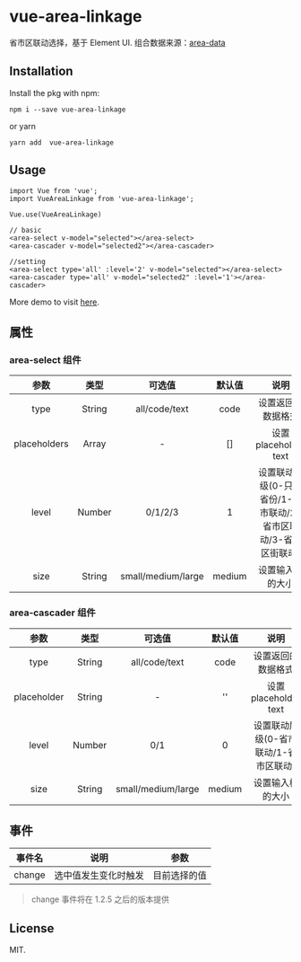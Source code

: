 # vue-area-linkage
省市区联动选择，基于 Element UI. 组合数据来源：[area-data](https://github.com/dwqs/area-data)

## Installation
Install the pkg with npm:
```
npm i --save vue-area-linkage
```
or yarn
```
yarn add  vue-area-linkage
```

## Usage
```
import Vue from 'vue';
import VueAreaLinkage from 'vue-area-linkage';

Vue.use(VueAreaLinkage)
```

```
// basic
<area-select v-model="selected"></area-select>
<area-cascader v-model="selected2"></area-cascader>

//setting
<area-select type='all' :level='2' v-model="selected"></area-select>
<area-cascader type='all' v-model="selected2" :level='1'></area-cascader>
```

More demo to visit [here](https://dwqs.github.io/vue-area-linkage/).

## 属性
### area-select 组件
|  参数  |  类型  |  可选值  |  默认值  |  说明  |
|  :--:  |  :--:  |  :--:  |  :--:  |  :--:  |
| type | String |  all/code/text | code | 设置返回的数据格式 |
| placeholders | Array | - | [] | 设置 placeholder text |
| level | Number | 0/1/2/3 | 1 | 设置联动层级(0-只选省份/1-省市联动/2-省市区联动/3-省市区街联动) |
| size | String | small/medium/large | medium | 设置输入框的大小 |

### area-cascader 组件
|  参数  |  类型  |  可选值  |  默认值  |  说明  |
|  :--:  |  :--:  |  :--:  |  :--:  |  :--:  |
| type | String |  all/code/text | code | 设置返回的数据格式 |
| placeholder | String | - | '' | 设置 placeholder text |
| level | Number | 0/1 | 0 | 设置联动层级(0-省市联动/1-省市区联动) |
| size | String | small/medium/large | medium | 设置输入框的大小 |

## 事件

|  事件名  |  说明  |  参数 |
|  :--:  |  :--:  |  :--: |
| change | 选中值发生变化时触发 | 目前选择的值 |

> change 事件将在 1.2.5 之后的版本提供
## License
MIT.
